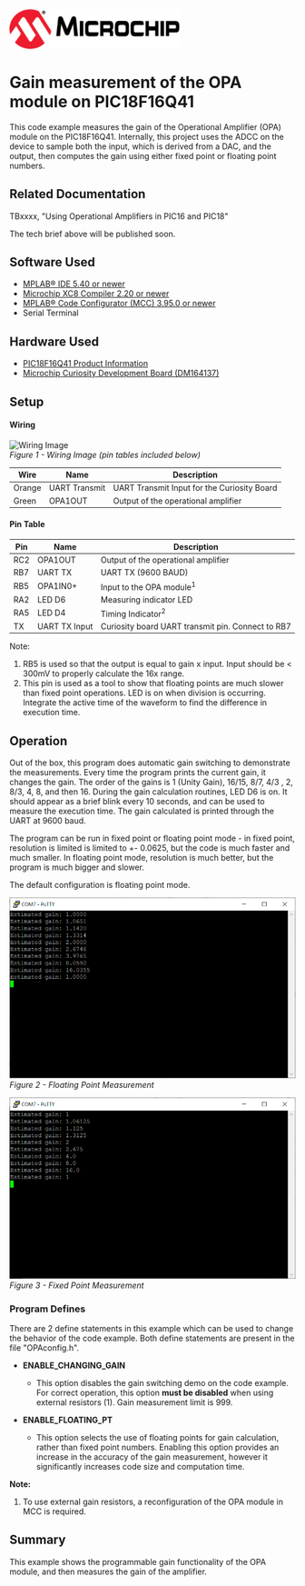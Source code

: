 <!-- Please do not change this html logo with link -->
<a href="https://www.microchip.com" rel="nofollow"><img src="images/microchip.png" alt="MCHP" width="300"/></a>

# Gain measurement of the OPA module on PIC18F16Q41
This code example measures the gain of the Operational Amplifier (OPA) module on the PIC18F16Q41. Internally, this project uses the ADCC on the device to sample both the input, which is derived from a DAC, and the output, then computes the gain using either fixed point or floating point numbers.

## Related Documentation
TBxxxx, "Using Operational Amplifiers in PIC16 and PIC18"<br>

The tech brief above will be published soon.
## Software Used

* <a href="http://www.microchip.com/mplab/mplab-x-ide">MPLAB® IDE 5.40 or newer</a>
* <a href="https://www.microchip.com/mplab/compilers">Microchip XC8 Compiler 2.20 or newer</a>
* <a href="https://www.microchip.com/mplab/mplab-code-configurator">MPLAB® Code Configurator (MCC) 3.95.0 or newer</a>
* Serial Terminal

## Hardware Used

* <a href="https://www.microchip.com/wwwproducts/en/PIC18F16Q41">PIC18F16Q41 Product Information</a><br>
* <a href="https://www.microchip.com/DevelopmentTools/ProductDetails/PartNO/DM164137"> Microchip Curiosity Development Board (DM164137) </a>

## Setup
#### Wiring

<img src="images/wiring.JPG" alt="Wiring Image" width="700px"><br>
*Figure 1 - Wiring Image (pin tables included below)*

| Wire    | Name                | Description
| ------- | ------------------- | -----------
| Orange  | UART Transmit       | UART Transmit Input for the Curiosity Board
| Green   | OPA1OUT             | Output of the operational amplifier

#### Pin Table

| Pin | Name          | Description
| --- | ------------- | -----------
| RC2 | OPA1OUT       | Output of the operational amplifier
| RB7 | UART TX       | UART TX (9600 BAUD)
| RB5 | OPA1IN0+      | Input to the OPA module<sup>1</sup>
| RA2 | LED D6        | Measuring indicator LED
| RA5 | LED D4        | Timing Indicator<sup>2</sup>
| TX  | UART TX Input | Curiosity board UART transmit pin. Connect to RB7

Note:
1. RB5 is used so that the output is equal to gain x input. Input should be < 300mV to properly calculate the 16x range.
2. This pin is used as a tool to show that floating points are much slower than fixed point operations. LED is on when division is occurring. Integrate the active time of the waveform to find the difference in execution time.

## Operation
Out of the box, this program does automatic gain switching to demonstrate the measurements. Every time the program prints the current gain, it changes the gain. The order of the gains is 1 (Unity Gain), 16/15, 8/7, 4/3 , 2, 8/3, 4, 8, and then 16. During the gain calculation routines, LED D6 is on. It should appear as a brief blink every 10 seconds, and can be used to measure the execution time. The gain calculated is printed through the UART at 9600 baud.

The program can be run in fixed point or floating point mode - in fixed point, resolution is limited is limited to +- 0.0625, but the code is much faster and much smaller. In floating point mode, resolution is much better, but the program is much bigger and slower.

The default configuration is floating point mode.

<img src="images/FloatingPoint.PNG" alt="Floating Point Output"><br>
*Figure 2 - Floating Point Measurement*

<img src="images/FixedPoint.PNG" alt="Fixed Point Output"><br>
*Figure 3 - Fixed Point Measurement*

### Program Defines
There are 2 define statements in this example which can be used to change the behavior of the code example. Both define statements are present in the file "OPAconfig.h".

- **ENABLE_CHANGING_GAIN**
  - This option disables the gain switching demo on the code example. For correct operation, this option **must be disabled** when using external resistors (1). Gain measurement limit is 999.

- **ENABLE_FLOATING_PT**
  - This option selects the use of floating points for gain calculation, rather than fixed point numbers. Enabling this option provides an increase in the accuracy of the gain measurement, however it significantly increases code size and computation time.

**Note:**
  1. To use external gain resistors, a reconfiguration of the OPA module in MCC is required.

## Summary
This example shows the programmable gain functionality of the OPA module, and then measures the gain of the amplifier.

<!-- Summarize what the example has shown -->
